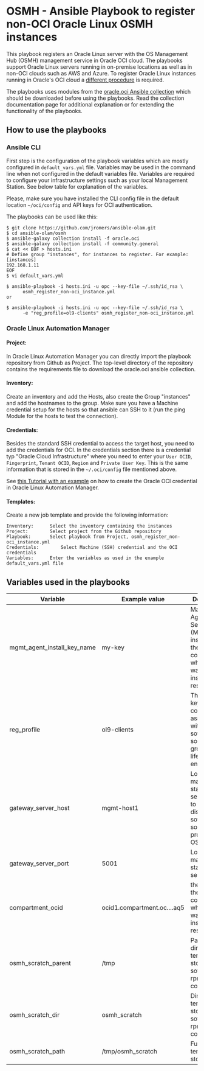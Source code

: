 # OSMH - Ansible Playbook to register non-OCI Oracle Linux OSMH instances

This playbook registers an Oracle Linux server with the OS Management Hub (OSMH) management service in Oracle OCI cloud. The playbooks support Oracle Linux servers running in on-premise locations as well as in non-OCI clouds such as AWS and Azure. To register Oracle Linux instances running in Oracle's OCI cloud a [different procedure](https://docs.oracle.com/en-us/iaas/osmh/doc/register-oci-instance.htm#register-oci-instance) is required.

The playbooks uses modules from the [oracle.oci Ansible collection](https://docs.oracle.com/en-us/iaas/tools/oci-ansible-collection/5.3.0/index.html) which should be downloaded before using the playbooks. Read the collection documentation page for additional explanation or for extending the functionality of the playbooks.

## How to use the playbooks

### Ansible CLI

First step is the configuration of the playbook variables which are mostly configured in ``default_vars.yml`` file. Variables may be used in the command line when not configured in the default variables file. Variables are required to configure your infrastructure settings such as your local Management Station. See below table for explanation of the variables. 

Please, make sure you have installed the CLI config file in the default location ``~/oci/config`` and API keys for OCI authentication.

The playbooks can be used like this:

    $ git clone https://github.com/jromers/ansible-olam.git
    $ cd ansible-olam/osmh
    $ ansible-galaxy collection install -f oracle.oci
    $ ansible-galaxy collection install -f community.general
    $ cat << EOF > hosts.ini
    # Define group "instances", for instances to register. For example:
    [instances]
    192.168.1.11
    EOF
    $ vi default_vars.yml

    $ ansible-playbook -i hosts.ini -u opc --key-file ~/.ssh/id_rsa \
          osmh_register_non-oci_instance.yml
    or

    $ ansible-playbook -i hosts.ini -u opc --key-file ~/.ssh/id_rsa \
          -e "reg_profile=ol9-clients" osmh_register_non-oci_instance.yml


### Oracle Linux Automation Manager

#### Project:
In Oracle Linux Automation Manager you can directly import the playbook repository from Github as Project. The top-level directory of the repository contains the requirements file to download the oracle.oci ansible collection.

#### Inventory:
Create an inventory and add the Hosts, also create the Group "instances" and add the hostnames to the group. Make sure you have a Machine credential setup for the hosts so that ansible can SSH to it (run the ping Module for the hosts to test the connection).

#### Credentials:
Besides the standard SSH credential to access the target host, you need to add the credentials for OCI. In the credentials section there is a credential typ "Oracle Cloud Infrastructure" where you need to enter your ``User OCID``, ``Fingerprint``, ``Tenant OCID``, ``Region`` and ``Private User Key``. This is the same information that is stored in the ``~/.oci/config`` file mentioned above.

See [this Tutorial with an example](https://docs.oracle.com/en/learn/olam-oci-collection/#create-oci-credentials) on how to create the Oracle OCI credential in Oracle Linux Automation Manager.

#### Templates:
Create a new job template and provide the following information:

    Inventory:		Select the inventory containing the instances
    Project:		Select project from the Github repository
    Playbook:		Select playbook from Project, osmh_register_non-oci_instance.yml
    Credentials:		Select Machine (SSH) credential and the OCI credentials
    Variables:		Enter the variables as used in the example default_vars.yml file

## Variables used in the playbooks 

| Variable | Example value | Description |
| -------- | ------------- | ----------- |
| mgmt_agent_install_key_name | my-key |  Management Agent Cloud Service (MACS) install key for the compartment where you want the instances to reside.
| reg_profile | ol9-clients | The profile key for the content associated with a software source, group, or lifecycle environment
| gateway_server_host | mgmt-host1 | Local management station server name to mirror and distribute software sources and proxy for all OSMH traffic
| gateway_server_port | 5001 | Local management station proxy server port.
| compartment_ocid | ocid1.compartment.oc....aq5 | the OCI ID of the compartment where you want the instances to reside
| osmh_scratch_parent | /tmp | Parent directory for temporary storage of software-rpm and config files
| osmh_scratch_dir | osmh_scratch | Directory for temporary storage of software-rpm and config files
| osmh_scratch_path | /tmp/osmh_scratch | Full path of temporary storage



